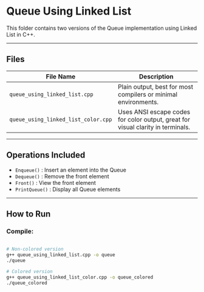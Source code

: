 # Queue Using Linked List

This folder contains two versions of the Queue implementation using Linked List in C++.

---

## Files

| File Name                           | Description                                                                     |
|-------------------------------------|---------------------------------------------------------------------------------|
| `queue_using_linked_list.cpp`       | Plain output, best for most compilers or minimal environments.                  |
| `queue_using_linked_list_color.cpp` | Uses ANSI escape codes for color output, great for visual clarity in terminals. |

---

## Operations Included

- `Enqueue()` : Insert an element into the Queue
- `Dequeue()` : Remove the front element 
- `Front()` : View the front element
- `PrintQueue()` : Display all Queue elements

---

## How to Run

### Compile:
```bash

# Non-colored version
g++ queue_using_linked_list.cpp -o queue
./queue

# Colored version
g++ queue_using_linked_list_color.cpp -o queue_colored
./queue_colored

